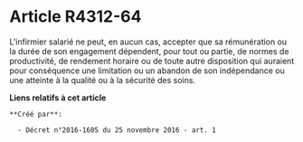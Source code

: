 # Article R4312-64

L'infirmier salarié ne peut, en aucun cas, accepter que sa rémunération  ou la durée de son engagement dépendent, pour tout
ou partie, de normes  de productivité, de rendement horaire ou de toute autre disposition qui  auraient pour conséquence une
limitation ou un abandon de son  indépendance ou une atteinte à la qualité ou à la sécurité des soins.

**Liens relatifs à cet article**

	**Créé par**:

	  - Décret n°2016-1605 du 25 novembre 2016 - art. 1
